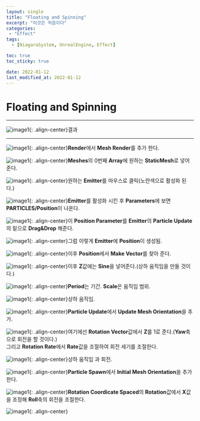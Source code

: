 ```yaml
---
layout: single
title: "Floating and Spinning"
excerpt: "이것은 처음이다"
categories:
 - "Effect"
tags:
  - [NiagaraSystem, UnrealEngine, Effect]

toc: true
toc_sticky: true

date: 2022-01-12
last_modified_at: 2022-01-12
---
```



Floating and Spinning
===  



---
![image1](/Images/20220112_16.gif){: .align-center}결과  

---


![image1](/Images/20220112_1.png){: .align-center}**Render**에서 **Mesh Render**를 추가 한다.

![image1](/Images/20220112_2.png){: .align-center}**Meshes**의 0번째 **Array**에 원하는 **StaticMesh**로 넣어준다.  

![image1](/Images/20220112_3.png){: .align-center}원하는 **Emitter**를 마우스로 클릭(노란색으로 활성화 된다.)  

![image1](/Images/20220112_4.png){: .align-center}**Emitter**를 활성화 시킨 후 **Parameters**에 보면 **PARTICLES/Position**이 나온다.  

![image1](/Images/20220112_5.png){: .align-center}이 **Position Parameter**를 **Emitter**의 **Particle Update**의 밑으로 **Drag&Drop** 해준다.  

![image1](/Images/20220112_6.png){: .align-center}그럼 이렇게 **Emitter**에 **Position**이 생성됨.  

![image1](/Images/20220112_7.png){: .align-center}이후  **Position**에서 **Make Vector**를 찾아 준다.  

![image1](/Images/20220112_8.png){: .align-center}이후 **Z**값에는 **Sine**을 넣어준다.(상하 움직임을 만들 것이다.)  

![image1](/Images/20220112_9.png){: .align-center}**Period**는 기간. **Scale**은 움직임 범위.  

![image1](/Images/20220112_10.gif){: .align-center}상하 움직임. 

![image1](/Images/20220112_11.png){: .align-center}**Particle Update**에서 **Update Mesh Orientation**을 추가.  

![image1](/Images/20220112_12.png){: .align-center}여기에선 **Rotation Vector**값에서 **Z**를 1로 준다.(**Yaw**축으로 회전을 할 것이다.)  
그리고 **Rotation Rate**에서 **Rate**값을 조절하여 회전 세기를 조절한다.  

![image1](/Images/20220112_13.gif){: .align-center}상하 움직임 과 회전.  

![image1](/Images/20220112_14.png){: .align-center}**Particle Spawn**에서 **Initial Mesh Orientation**을 추가한다.  

![image1](/Images/20220112_15.png){: .align-center}**Rotation Coordicate Spaced**의 **Rotation**값에서 **X**값을 조정해 **Roll**축의 회전을 조절한다.  

![image1](/Images/20220112_16.gif){: .align-center}